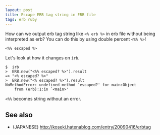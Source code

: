 ```yaml
---
layout: post
title: Escape ERB tag string in ERB file
tags: erb ruby
---
```


How can we output erb tag string like `<% erb %>` in erb file without being interpreted as erb? You can do this by using double percent `<%% %>`!

```erb
<%% escaped %>
```

Let's look at how it changes on `irb`.

```
$  irb
>  ERB.new("<%% escaped? %>").result
=> "<% escaped? %>"
>  ERB.new("<% escaped? %>").result
NoMethodError: undefined method `escaped?' for main:Object
	from (erb):1:in `<main>'
```

`<%%` becomes string without an error.

## See also

- (JAPANESE) <http://koseki.hatenablog.com/entry/20090416/erbtag>
